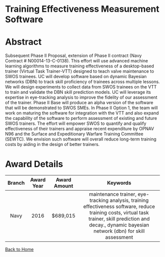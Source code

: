 
Training Effectiveness Measurement Software
===========================================

# Abstract


Subsequent Phase II Proposal, extension of Phase II contract (Navy Contract # N00014-13-C-0138). This effort will use advanced machine learning algorithms to measure training effectiveness of a desktop-based trainer (Virtual Task Trainer-VTT) designed to teach valve maintenance to SWOS trainees. UC will develop software based on dynamic Bayesian networks (DBN) to track skill proficiency of trainees across multiple lessons. We will design experiments to collect data from SWOS trainees on the VTT to train and validate the DBN skill prediction models. UC will leverage its expertise in eye-tracking analysis to improve the fidelity of our assessment of the trainer. Phase II Base will produce an alpha version of the software that will be demonstrated to SWOS SMEs. In Phase II Option 1, the team will work on maturing the software for integration with the VTT and also expand the capability of the software to perform assessment of existing and future SWOS trainers. The effort will empower SWOS to quantify and qualify effectiveness of their trainers and appraise recent expenditure by OPNAV N96 and the Surface and Expeditionary Warfare Training Committee (SEWTC). We envision such software will overall reduce long-term training costs by aiding in the design of better trainers.  

# Award Details

|Branch|Award Year|Award Amount|Keywords|
| :---: | :---: | :---: | :---: |
|Navy|2016|$689,015|maintenance trainer, eye-tracking analysis, training effectiveness software, reduce training costs, virtual task trainer, skill prediction and decay., dynamic bayesian network (dbn) for skill assessment|
  
  


[Back to Home](https://github.com/chrischow/dod_sbir_awards#2302)